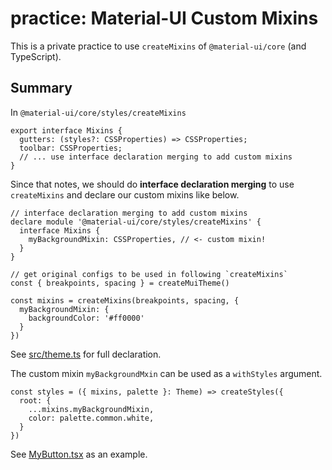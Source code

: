 # practice: Material-UI Custom Mixins

This is a private practice to use `createMixins` of `@material-ui/core` (and TypeScript).

## Summary

In `@material-ui/core/styles/createMixins`

```tsx
export interface Mixins {
  gutters: (styles?: CSSProperties) => CSSProperties;
  toolbar: CSSProperties;
  // ... use interface declaration merging to add custom mixins
}
```

Since that notes, we should do **interface declaration merging** to use `createMixins` and declare our custom mixins like below.

```tsx
// interface declaration merging to add custom mixins
declare module '@material-ui/core/styles/createMixins' {
  interface Mixins {
    myBackgroundMixin: CSSProperties, // <- custom mixin!
  }
}

// get original configs to be used in following `createMixins`
const { breakpoints, spacing } = createMuiTheme()

const mixins = createMixins(breakpoints, spacing, {
  myBackgroundMixin: {
    backgroundColor: '#ff0000'
  }
})
```

See [src/theme.ts](./src/theme.ts) for full declaration.

The custom mixin `myBackgroundMxin` can be used as a `withStyles` argument.

```tsx
const styles = ({ mixins, palette }: Theme) => createStyles({
  root: {
    ...mixins.myBackgroundMixin,
    color: palette.common.white,
  }
})
```

See [MyButton.tsx](./src/components/MyButton.tsx) as an example.